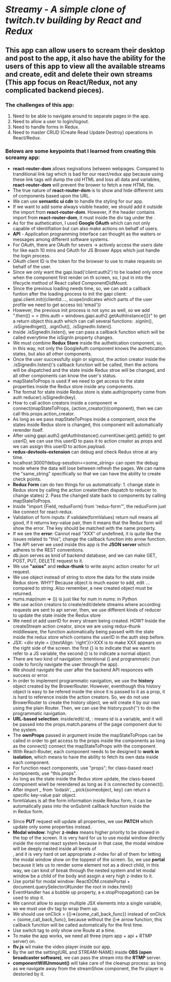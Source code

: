 # *Streamy - A simple clone of twitch.tv building by React and Redux*
## This app can allow users to scream their desktop and post to the app, it also have the ability for the users of this app to view all the available streams and create, edit and delete their own streams (This app focus on React/Redux, not any complicated backend pieces).

### The challenges of this app:
1. Need to be able to navigate around to separate pages in the app.
2. Need to allow a user to login/logout.
3. Need to handle forms in Redux.
4. Need to master CRUD (Create Read Update Destroy) operations in React/Redux.

### Belows are some keypoints that I learned from creating this screamy app:
* **react-router-dom** allows negivations between webpages. Compared to tranditional link tag <a herf = ""></a> which is bad for our react/redux app because using these link tags will dump the old HTML and loss all data and variables, **react-router-dom** will prevent the brower to fetch a new HTML file.
* The true nature of **react-router-dom** is to show and hide differernt sets of components based upon the URL.
* We can use **semantic ui cdn** to handle the styling for our app.
* If we want to add some always visible header, we should add it outside the <BrowerRouter> import from **react-router-dom**.
  However, if the header contains <link to = ""></link> import from **react-router-dom**, it must inside the div tag under the         <BrowerRouter>.
* As for the authetication, I used **Google OAuth** which can not only capable of identifiation but can also make actions on behalf of     users.
* **API** - Application programming Interface can thought as the waiters or messages among different software systems.
* For OAuth, there are OAuth for severs -> actively access the users date for like each 10 mins and OAuth for JS Brower Apps which just   handle the login process.
* OAuth client ID is the token for the browser to use to make requests on behalf of the user.
* Since we only want the gapi.load('client:auth2') to be loaded only once when the component first render on th screen, so, I put in       into the lifecycle method of React called ComponentDidMount.
* Since the previous loading needs time, so, we can add a callback funtion after the loading process to init the gapi client:             gpai.client.init({clientId:..., scope(indicates which parts of the user profile we need to get access to):'email'})
* However, the previous init process is not sync as well, so we add ".then(() = > {this.auth = windows.gapi.auth2.getAuthInstance()})"     to get a return object this.auth which can call several functions: .signIn(), .isSignedInget(), .signOut(), .isSignedIn.listen().
* Inside .isSignedIn.listen(), we can pass a callback function which will be called everytime the isSignIn property changes.
* We must combine **Redux Store** inside the authetication component, so, in this way, not only the GoogleAuth component knows the         authetication states, but also all other components.
* Once the user successfully sigin or signout, the action creator inside the .isSignedIn.listen()'s callback function will be called,     then the actions will be dispatched and the state inside Redux stroe will be changed, and all other components can know the user's       status.
* mapStateToProps is used if we need to get access to the state properties inside the Redux store inside any components.
* The format for state inside Redux store is state.auth(property come from auth reducer).isSignedIn(key).
* How to call action creators inside a component => connect(mapStateToProps, {action_creator})(component), then we can call               this.props.action_creator.
* As long as we pass mapStateToProps inside a component, once the states inside Redux store is changed, this component will               automatically rerender itself.
* After using gapi.auth2.getAuthInstance().currentUser.get().getId() to get userID, we can use this userID to pass it to action creator   as props and we can assign this userID to action.payload.
* **redux-devtools-extension** can debug and check Redux stroe at any time.
* localhost:3000?debug-sesstion=<some_string> can open the debug mode where the data will lose between refresh the pages. We can name     the "same_string" specifically so that we can have the ability to create check points.
* **Redux Form** can do two things for us automatically: 1. change state in Redux store by calling the action creater(then dispatch to     reducer to change states) 2. Pass the changed state back to components by calling mapStateToProps.
* Inside "import {Field, reduxForm} from 'redux-form'", the reduxForm just like connect for react-redux.
* Validation of form inputs: if validate(formValues) return null means all good, if it returns key-value pair, then it means that the     Redux form will show the error. The key should be matched with the <Field> name property.
* If we see the **error**: Cannot read "XXX" of undefined, it is quite like the issues related to "this", change the callback function     into arrow function.
* The API server we used inside this app is the **JSON server** which adheres to the REST conventions.
* db.json serves as knid of backend database, and we can make GET, POST, PUT, DELETE request to it.
* We use **"axios"** and **redux-thunk** to write async action creator for url request.
* We use object instead of string to store the data for the state inside Redux store. WHY? Because object is much easier to add, edit     ... compared to string. Also remember, a new created object must be returned.
* nums.map(num => ()) is just like for num in nums: in Python
* We use action creators to create/edit/delete streams where according requests are sent to api server, then, we use different kinds of   reducer to update the state inside the Redux store
* We need ot add userID for every stream being created. HOW? Inside the createStream action creator, since we are using redux-thunk       middleware, the function automatically being passed with the state inside the redux store which contains the userID in the auth step     before.
* JSX: <div style = {{textAlign: 'right'}}>XXX</div> is to make XXX appears on the right side of the screen. the first {} is to indicate   that we want to refer to a JS variable, the second {} is to indicate a normal object.
* There are two kind of navigation: Intentional (<link>) and programmatic (run code to forcily navigate the user through the app).
* We should navigate the user after the backend API responces with success or error.
* In order to implement programmatic navigation, we use the **history** object created by the BrowerRouter. However, eventhough this       history object is easy to be refered inside the <BrowerRouter> since it is passed to it as a prop, it is hard to reference inside the   action creators. So, we do not use BrowerRouter to create the history object, we will create it by our own using the plain Router.
  Then, we can use the history.push('') to do the programmatic navigation.
* **URL-based selection**: inside/edit/:id, : means id is a variable, and it will be passed into the props.match.params of the page       component due to the <Route> system.
* The **ownProps** passed in argument inside the mapStateToProps can be called in order to get access to the props inside the components   as long as the connect() connect the mapStateToProps with the component.
* With React-Router, each component needs to be designed to **work in isolation**, which means to have the ability to fetch its own data   inside each component.
* For function react components, use "props"; for class-based react components, use "this.props".
* As long as the state inside the Redux store update, the class-based component wiwll be rerendered as long as it is connected by         connect().
* After import _ from 'lodash', _.pick{someobject, key} can return a specific key-value pair object.
* formValues is all the form information inside Redux form, it can be automatically pass into the onSubmit callback function inside the   <form> in Redux form.
* Since **PUT** request will update all properties, we use **PATCH** which update only some properties instead.
* **Modal window**: higher **z-index** means higher priority to be showed in the top of the screen. It is very hard for us to use modal 
  window directly inside the normal react system because in that case, the modal window will be deeply nested inside all levels of         <div>, and it is very hard ot set appropriate z-index for all of them for letting the modal window show on the toppest of the screen.
  So, we use **portal** because it lets us to render some element not as a direct child, in this way, we can kind of break through the
  nested system and let modal window be a child of the body and assgin a very high z-index to it.
* Use portal for modal window: ReactDOM.createPortal + document.querySelector(#(under the root in index.html))
* EventHandler has a bubble up property, a e.stopPropagation() can be used to stop it.
* We cannot allow to assign multiple JSX elements into a single variable, so we must use div tag to wrap them up.
* We should use onClick = {()=>{some_call_back_func}} instead of onClick = {some_call_back_func}, because without the ()=> arrow 
  function, this callback function will be called automatically for the first time.
* Use switch tag to only show one Route at a time.
* To make the app works, we need all three (npm app + api + RTMP server) on.
* **flv.js** wil make the video player inside our app.
* By the set the setting(URL and STREAM-NAME) inside **OBS (open broadcaster software)**, we can pass the stream into the **RTMP**
  server.
* **componentWillUnmount()** will take care of the cleanup process: as long as we navigate away from the streamShow component, the flv
  player is destoried by it.
